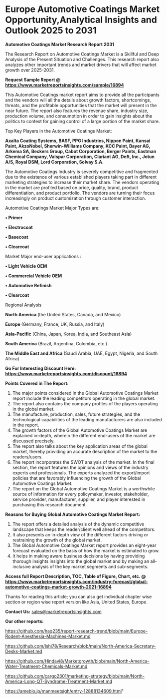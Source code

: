 # Europe Automotive Coatings Market Opportunity,Analytical Insights and Outlook 2025 to 2031

<strong>Automotive Coatings Market Research Report 2031</strong>

The Research Report on Automotive Coatings Market is a Skillful and Deep Analysis of the Present Situation and Challenges. This research report also analyzes other important trends and market drivers that will affect market growth over 2025-2031.

<strong>Request Sample Report @ <a href=https://www.marketreportsinsights.com/sample/16894>https://www.marketreportsinsights.com/sample/16894</a></strong>

This Automotive Coatings market report aims to provide all the participants and the vendors will all the details about growth factors, shortcomings, threats, and the profitable opportunities that the market will present in the near future. The report also features the revenue share, industry size, production volume, and consumption in order to gain insights about the politics to contest for gaining control of a large portion of the market share.

Top Key Players in the Automotive Coatings Market:

<strong>Axalta Coating Systems, BASF, PPG Industries, Nippon Paint, Kansai Paint, AkzoNobel, Sherwin-Williams Company, KCC Paint, Bayer AG, Arkema SA, Beckers Group, Cabot Corporation, Berger Paints, Eastman Chemical Company, Valspar Corporation, Clariant AG, Deft, Inc., Jotun A/S, Royal DSM, Lord Corporation, Solvay S.A.</strong>

The Automotive Coatings Industry is severely competitive and fragmented due to the existence of various established players taking part in different marketing strategies to increase their market share. The vendors operating in the market are profiled based on price, quality, brand, product differentiation, and product portfolio. The vendors are turning their focus increasingly on product customization through customer interaction.

Automotive Coatings Market Major Types are:

<strong>• Primer

• Electrocoat

• Basecoat

• Clearcoat</strong>

Market Major end-user applications :

<strong>• Light Vehicle OEM

• Commercial Vehicle OEM

• Automotive Refinish

• Clearcoat</strong>

Regional Analysis

</u><strong><b>North America</b></strong> (the United States, Canada, and Mexico)

<strong><b>Europe </b></strong>(Germany, France, UK, Russia, and Italy)

<strong><b>Asia-Pacific</b></strong> (China, Japan, Korea, India, and Southeast Asia)

<strong><b>South America</b></strong> (Brazil, Argentina, Colombia, etc.)

<strong><b>The Middle East and Africa</b></strong> (Saudi Arabia, UAE, Egypt, Nigeria, and South Africa)

<strong>Go For Interesting Discount Here: <a href=https://www.marketreportsinsights.com/discount/16894>https://www.marketreportsinsights.com/discount/16894</a></strong>

<strong>Points Covered in The Report:</strong>
<ol>
  <li>The major points considered in the Global Automotive Coatings Market report include the leading competitors operating in the global market.</li>
  <li>The report also contains the company profiles of the players operating in the global market.</li>
  <li>The manufacture, production, sales, future strategies, and the technological capabilities of the leading manufacturers are also included in the report.</li>
  <li>The growth factors of the Global Automotive Coatings Market are explained in-depth, wherein the different end-users of the market are discussed precisely.</li>
  <li>The report also talks about the key application areas of the global market, thereby providing an accurate description of the market to the readers/users.</li>
  <li>The report incorporates the SWOT analysis of the market. In the final section, the report features the opinions and views of the industry experts and professionals. The experts analyzed the export/import policies that are favorably influencing the growth of the Global Automotive Coatings Market.</li>
  <li>The report on the Global Automotive Coatings Market is a worthwhile source of information for every policymaker, investor, stakeholder, service provider, manufacturer, supplier, and player interested in purchasing this research document.</li>
</ol>
<strong>Reasons for Buying Global Automotive Coatings Market Report:</strong>

<ol>
  <li>The report offers a detailed analysis of the dynamic competitive landscape that keeps the reader/client well ahead of the competitors.</li>
  <li>It also presents an in-depth view of the different factors driving or restraining the growth of the global market.</li>
  <li>The Global Automotive Coatings Market report provides an eight-year forecast evaluated on the basis of how the market is estimated to grow.</li>
  <li>It helps in making aware business decisions by having providing thorough insights insights into the global market and by making an all-inclusive analysis of the key market segments and sub-segments.</li>
</ol>
<strong>Access full Report Description, TOC, Table of Figure, Chart, etc. @ <a href=https://www.marketreportsinsights.com/industry-forecast/global-automotive-coatings-market-growth-2021-16894>https://www.marketreportsinsights.com/industry-forecast/global-automotive-coatings-market-growth-2021-16894</a></strong>


Thanks for reading this article; you can also get individual chapter wise section or region wise report version like Asia, United States, Europe.

<strong>Contact Us:</strong>
sales@marketreportsinsights.com

<strong>Our other reports:</strong>

<a href=https://github.com/haq235/report-research-trend/blob/main/Europe-Rodent-Anesthesia-Machines-Market.md>https://github.com/haq235/report-research-trend/blob/main/Europe-Rodent-Anesthesia-Machines-Market.md</a>

<a href=https://github.com/Ishi78/Research/blob/main/North-America-Secretary-Desks-Market.md>https://github.com/Ishi78/Research/blob/main/North-America-Secretary-Desks-Market.md</a>

<a href=https://github.com/Hindavi8/Marketgrowth/blob/main/North-America-Water-Treatment-Chemicals-Market.md>https://github.com/Hindavi8/Marketgrowth/blob/main/North-America-Water-Treatment-Chemicals-Market.md</a>

<a href=https://github.com/cargo2301/marketing-strategy/blob/main/North-America-Long-QT-Syndrome-Treatment-Market.md>https://github.com/cargo2301/marketing-strategy/blob/main/North-America-Long-QT-Syndrome-Treatment-Market.md</a>

<a href=https://ameblo.jp/manmeetsigh/entry-12888134609.html>https://ameblo.jp/manmeetsigh/entry-12888134609.html</a>"

